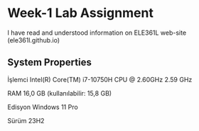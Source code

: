 # Week-1 Lab Assignment

I have read and understood information on ELE361L web-site (ele361l.github.io)

## System Properties

İşlemci        Intel(R) Core(TM) i7-10750H CPU @ 2.60GHz   2.59 GHz

RAM            16,0 GB (kullanılabilir: 15,8 GB)

Edisyon        Windows 11 Pro

Sürüm          23H2

